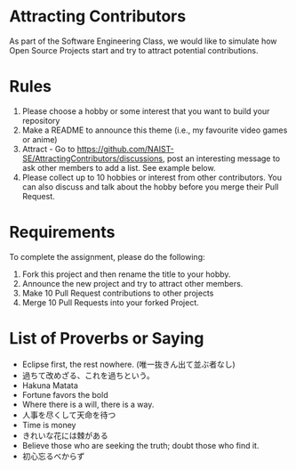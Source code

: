 # Attracting Contributors
As part of the Software Engineering Class, we would like to simulate how Open Source Projects start and try to attract potential contributions.

# Rules
1. Please choose a hobby or some interest that you want to build your repository
2. Make a README to announce this theme (i.e., my favourite video games or anime)
3. Attract - Go to https://github.com/NAIST-SE/AttractingContributors/discussions, post an interesting message to ask other members to add a list. See example below.
4. Please collect up to 10 hobbies or interest from other contributors. You can also discuss and talk about the hobby before you merge their Pull Request.

# Requirements
To complete the assignment, please do the following:
1. Fork this project and then rename the title to your hobby.
2. Announce the new project and try to attract other members.
3. Make 10 Pull Request contributions to other projects
4. Merge 10 Pull Requests into your forked Project.

# List of Proverbs or Saying
- Eclipse first, the rest nowhere. (唯一抜きん出て並ぶ者なし)
- 過ちて改めざる、これを過ちという。
- Hakuna Matata
- Fortune favors the bold
- Where there is a will, there is a way.
- 人事を尽くして天命を待つ
- Time is money
- きれいな花には棘がある
- Believe those who are seeking the truth; doubt those who find it.
- 初心忘るべからず
